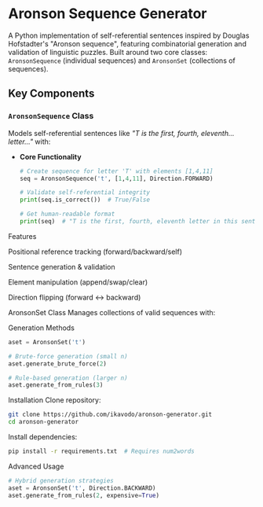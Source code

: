 # Aronson Sequence Generator

A Python implementation of self-referential sentences inspired by Douglas Hofstadter's "Aronson sequence", featuring combinatorial generation and validation of linguistic puzzles. Built around two core classes: `AronsonSequence` (individual sequences) and `AronsonSet` (collections of sequences).

## Key Components

### `AronsonSequence` Class
Models self-referential sentences like _"T is the first, fourth, eleventh... letter..."_ with:

- **Core Functionality**
  ```python
  # Create sequence for letter 'T' with elements [1,4,11]
  seq = AronsonSequence('t', [1,4,11], Direction.FORWARD)
  
  # Validate self-referential integrity
  print(seq.is_correct())  # True/False
  
  # Get human-readable format
  print(seq)  # "T is the first, fourth, eleventh letter in this sentence..."
Features

Positional reference tracking (forward/backward/self)

Sentence generation & validation

Element manipulation (append/swap/clear)

Direction flipping (forward ↔ backward)

AronsonSet Class
Manages collections of valid sequences with:

Generation Methods

```python
aset = AronsonSet('t')

# Brute-force generation (small n)
aset.generate_brute_force(2)

# Rule-based generation (larger n)
aset.generate_from_rules(3)
```

Installation
Clone repository:

```bash
git clone https://github.com/ikavodo/aronson-generator.git
cd aronson-generator
```
Install dependencies:

```bash
pip install -r requirements.txt  # Requires num2words
```
Advanced Usage
```python
# Hybrid generation strategies
aset = AronsonSet('t', Direction.BACKWARD)
aset.generate_from_rules(2, expensive=True)

